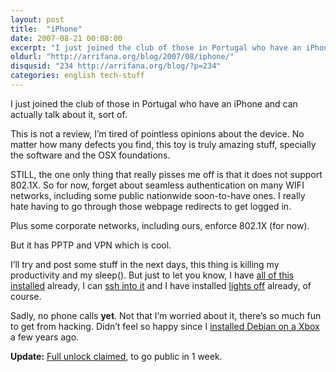 ```yaml
---
layout: post
title:  "iPhone"
date: 2007-08-21 00:08:00
excerpt: "I just joined the club of those in Portugal who have an iPhone and can actually talk about it, sort of."
oldurl: "http://arrifana.org/blog/2007/08/iphone/"
disqusid: "234 http://arrifana.org/blog/?p=234"
categories: english tech-stuff
---
```


I just joined the club of those in Portugal who have an iPhone and can actually talk about it, sort of.

This is not a review, I’m tired of pointless opinions about the device. No matter how many defects you find, this toy is truly amazing stuff, specially the software and the OSX foundations.

STILL, the one only thing that really pisses me off is that it does not support 802.1X. So for now, forget about seamless authentication on many WIFI networks, including some public nationwide soon-to-have ones. I really hate having to go through those webpage redirects to get logged in.

Plus some corporate networks, including ours, enforce 802.1X (for now).

But it has PPTP and VPN which is cool.

I’ll try and post some stuff in the next days, this thing is killing my productivity and my sleep(). But just to let you know, I have [all of this installed][1] already, I can [ssh into it][2] and I have installed [lights off][3] already, of course.

Sadly, no phone calls **yet**. Not that I’m worried about it, there’s so much fun to get from hacking. Didn’t feel so happy since I [installed Debian on a Xbox][4] a few years ago.

**Update:** [Full unlock claimed][5], to go public in 1 week.


[1]: http://iphone.natetrue.com/
[2]: http://iphone.fiveforty.net/wiki/index.php/Dropbear-ssh
[3]: http://www.deliciousmonster.org/
[4]: http://osdir.com/ml/linux.ports.xbox.devel/2002-11/msg00232.html
[5]: http://iphonejtag.blogspot.com/2007/08/full-hardware-unlock-of-iphone-done.html